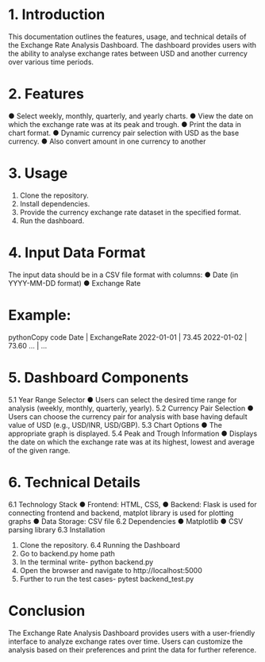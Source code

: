 


# 1. Introduction 
This documentation outlines the features, usage, and technical details of the Exchange Rate Analysis Dashboard. The dashboard provides users with the ability to analyse exchange rates between USD and another currency over various time periods.

# 2. Features 
●	Select weekly, monthly, quarterly, and yearly charts.
●	View the date on which the exchange rate was at its peak and trough.
●	Print the data in chart format.
●	Dynamic currency pair selection with USD as the base currency.
●	Also convert amount in one currency to another

# 3. Usage 
1.	Clone the repository.
2.	Install dependencies.
3.	Provide the currency exchange rate dataset in the specified format.
4.	Run the dashboard.

# 4. Input Data Format 
The input data should be in a CSV file format with columns:
●	Date (in YYYY-MM-DD format)
●	Exchange Rate

# Example:
pythonCopy code
Date | ExchangeRate 2022-01-01 | 73.45 2022-01-02 | 73.60 ... | ... 

# 5. Dashboard Components <a name="dashboard-components"></a>
5.1 Year Range Selector
●	Users can select the desired time range for analysis (weekly, monthly, quarterly, yearly).
5.2 Currency Pair Selection
●	Users can choose the currency pair for analysis with base having default value of USD        (e.g., USD/INR, USD/GBP).
5.3 Chart Options
●	The appropriate graph is displayed.
5.4 Peak and Trough Information
●	Displays the date on which the exchange rate was at its highest, lowest and average of the given range.

# 6. Technical Details 
6.1 Technology Stack
●	Frontend: HTML, CSS, 
●	Backend: Flask is used for connecting frontend and backend, matplot library is used for plotting graphs
●	Data Storage: CSV file
6.2 Dependencies
●	Matplotlib
●	CSV parsing library
6.3 Installation
1.	Clone the repository.
6.4 Running the Dashboard
1.	Go to backend.py home path
2.	In the terminal write- python backend.py
3.	Open the browser and navigate to http://localhost:5000
4.	Further to run the test cases- pytest backend_test.py

# Conclusion 
The Exchange Rate Analysis Dashboard provides users with a user-friendly interface to analyze exchange rates over time. Users can customize the analysis based on their preferences and print the data for further reference.
